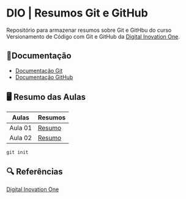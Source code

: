# DIO | Resumos Git e GitHub

Repositório para armazenar resumos sobre Git e GitHbu do curso Versionamento de Código com Git e GitHub da [Digital Inovation One](https://web.dio.me/home).

## 📄Documentação
- [Documentação Git](https://git-scm.com/doc)
- [Documentação GitHub](https://docs.github.com/pt)

## 🖥️ Resumo das Aulas

| Aulas | Resumos |
|-------| --------|
|Aula 01 | [Resumo]()
|Aula 02 | [Resumo]()

```
git init
```
## 🔍 Referências
[Digital Inovation One]()
